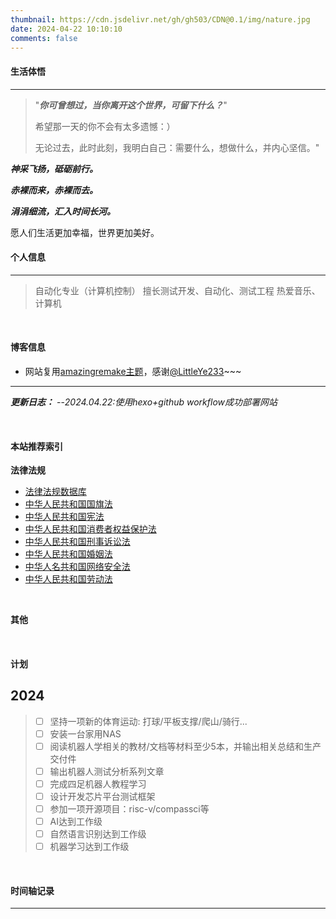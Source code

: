 ```yaml
---
thumbnail: https://cdn.jsdelivr.net/gh/gh503/CDN@0.1/img/nature.jpg
date: 2024-04-22 10:10:10
comments: false
---
```


#### 生活体悟

---
>"***你可曾想过，当你离开这个世界，可留下什么？***"
>
>希望那一天的你不会有太多遗憾：）
>
>无论过去，此时此刻，我明白自己：需要什么，想做什么，并内心坚信。"


***神采飞扬，砥砺前行。***

***赤裸而来，赤裸而去。***

***涓涓细流，汇入时间长河。***

愿人们生活更加幸福，世界更加美好。

#### 个人信息
---
>自动化专业（计算机控制）
>擅长测试开发、自动化、测试工程
>热爱音乐、计算机

<br>

#### 博客信息
+ 网站复用[amazingremake主题](https://github.com/LittleYe233/hexo-theme-amazingremake)，感谢[@LittleYe233](https://github.com/LittleYe233)~~~

---
***更新日志：***
--*2024.04.22:使用hexo+github workflow成功部署网站*

<br>

#### 本站推荐索引

**法律法规**
+ [法律法规数据库](http://search.chinalaw.gov.cn/search2.html)
+ [中华人民共和国国旗法](https://removeif.github.io/law/中华人民共和国国旗法.html)
+ [中华人民共和国宪法](https://removeif.github.io/law/中华人民共和国宪法.html)
+ [中华人民共和国消费者权益保护法](https://removeif.github.io/law/中华人民共和国消费者权益保护法.html)
+ [中华人民共和国刑事诉讼法](https://removeif.github.io/law/中华人民共和国刑事诉讼法.html)
+ [中华人民共和国婚姻法](https://removeif.github.io/law/中华人民共和国婚姻法.html)
+ [中华人名共和国网络安全法](https://removeif.github.io/law/%E4%B8%AD%E5%8D%8E%E4%BA%BA%E6%B0%91%E5%85%B1%E5%92%8C%E5%9B%BD%E7%BD%91%E7%BB%9C%E5%AE%89%E5%85%A8%E6%B3%95.html)  
+ [中华人民共和国劳动法](https://removeif.github.io/law/中华人民共和国劳动法.html)

<br>

**其他**

<br>

#### 计划

**2024**
---
>+ [ ] 坚持一项新的体育运动: 打球/平板支撑/爬山/骑行...
>+ [ ] 安装一台家用NAS
>+ [ ] 阅读机器人学相关的教材/文档等材料至少5本，并输出相关总结和生产交付件
>+ [ ] 输出机器人测试分析系列文章
>+ [ ] 完成四足机器人教程学习
>+ [ ] 设计开发芯片平台测试框架
>+ [ ] 参加一项开源项目：risc-v/compassci等
>+ [ ] AI达到工作级
>+ [ ] 自然语言识别达到工作级
>+ [ ] 机器学习达到工作级

<br>

#### 时间轴记录

---

<div class="time-axis-main">
	<ul class="time-axis"></ul>
</div>
<script src="/js/about-me.js"></script>
<br>
<br>